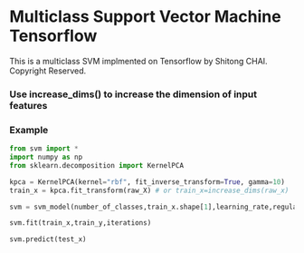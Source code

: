 # Multiclass Support Vector Machine Tensorflow

This is a multiclass SVM implmented on Tensorflow by Shitong CHAI. Copyright Reserved.

### Use increase_dims() to increase the dimension of input features

### Example
```python
from svm import *
import numpy as np
from sklearn.decomposition import KernelPCA

kpca = KernelPCA(kernel="rbf", fit_inverse_transform=True, gamma=10)
train_x = kpca.fit_transform(raw_X) # or train_x=increase_dims(raw_x)

svm = svm_model(number_of_classes,train_x.shape[1],learning_rate,regularization)

svm.fit(train_x,train_y,iterations)

svm.predict(test_x)
```
